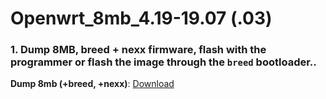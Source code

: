 # Openwrt_8mb_4.19-19.07 (.03)


### <b>1. Dump 8MB, breed + nexx firmware, flash with the programmer or flash the image through the ```breed``` bootloader.. </b>


<b>Dump 8mb (+breed, +nexx)</b>: <a href="https://github.com/denisandroid/WT3020-PatchMB/raw/master/openwrt_8mb_4.19-19.07/dump_8mb_nexx_breed.bin">Download</a>

